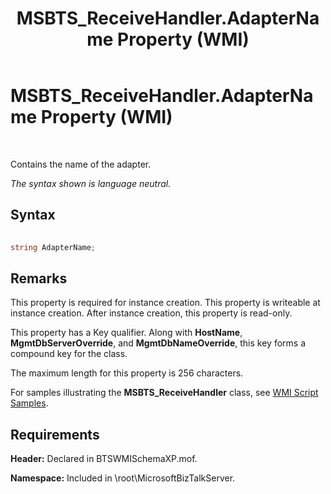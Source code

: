 ﻿---
title: MSBTS_ReceiveHandler.AdapterName Property (WMI)
TOCTitle: MSBTS_ReceiveHandler.AdapterName Property (WMI)
ms:assetid: 4e2c0948-1358-488e-a137-dcca96976eb8
ms:mtpsurl: https://msdn.microsoft.com/en-us/library/Aa560071(v=BTS.80)
ms:contentKeyID: 51527922
ms.date: 08/30/2017
mtps_version: v=BTS.80
---

# MSBTS\_ReceiveHandler.AdapterName Property (WMI)

 

Contains the name of the adapter.

*The syntax shown is language neutral.*

## Syntax

```C#
  
string AdapterName;  
```

## Remarks

This property is required for instance creation. This property is writeable at instance creation. After instance creation, this property is read-only.

This property has a Key qualifier. Along with **HostName**, **MgmtDbServerOverride**, and **MgmtDbNameOverride**, this key forms a compound key for the class.

The maximum length for this property is 256 characters.

For samples illustrating the **MSBTS\_ReceiveHandler** class, see [WMI Script Samples](wmi-script-samples.md).

## Requirements

**Header:** Declared in BTSWMISchemaXP.mof.

**Namespace:** Included in \\root\\MicrosoftBizTalkServer.

